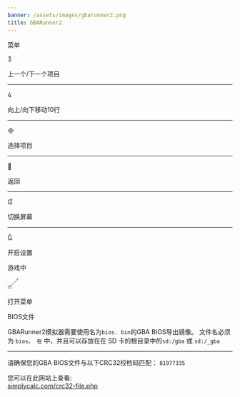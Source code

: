 ```yaml
---
banner: /assets/images/gbarunner2.png
title: GBARunner2
---
```


<div id="menu" class="section-title">菜单</div>
<div class="section-body">
    <div class="button-action-group">
        <p class="button-action button">&#xE07D;</p>
        <p class="button-action-text">上一个/下一个项目</p>
    </div>
    <hr>
    <div class="button-action-group">
        <p class="button-action button">&#xE07E;</p>
        <p class="button-action-text">向上/向下移动10行</p>
    </div>
    <hr>
    <div class="button-action-group">
        <p class="button-action button">&#xE000;</p>
        <p class="button-action-text">选择项目</p>
    </div>
    <hr>
    <div class="button-action-group">
        <p class="button-action button">&#xE001;</p>
        <p class="button-action-text">返回</p>
    </div>
    <hr>
    <div class="button-action-group">
        <p class="button-action button">&#xE004;</p>
        <p class="button-action-text">切换屏幕</p>
    </div>
    <hr>
    <div class="button-action-group">
        <p class="button-action button">&#xE005;</p>
        <p class="button-action-text">开启设置</p>
    </div>
</div>
<div id="in-game" class="section-title">游戏中</div>
<div class="section-body">
    <div class="button-action-group">
        <p class="button-action"><img src="/assets/images/tap.png" alt="点击触摸屏幕"></p>
        <p class="button-action-text">打开菜单</p>
    </div>
</div>
<div id="bios-file" class="section-title">BIOS文件</div>
<div class="section-body">
    <p>
        GBARunner2模拟器需要使用名为<code class="language-plaintext">bios. bin</code>的GBA BIOS导出镜像。 文件名必须为 <code>bios。 在</code> 中，并且可以存放在在 SD 卡的根目录中的<code>sd:/gba</code> 或 <code>sd:/_gba</code>
    </p>
    <hr>
    <p>
        请确保您的GBA BIOS文件与以下CRC32校检码匹配： <code>81977335</code>
    </p>
    <p>
        您可以在此网站上查看:<br><a href="https://simplycalc.com/crc32-file.php">simplycalc.com/crc32-file.php</a>
    </p>
</div>
